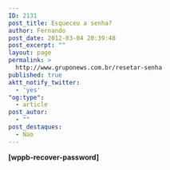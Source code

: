 ```yaml
---
ID: 2131
post_title: Esqueceu a senha?
author: Fernando
post_date: 2012-03-04 20:39:48
post_excerpt: ""
layout: page
permalink: >
  http://www.gruponews.com.br/resetar-senha
published: true
aktt_notify_twitter:
  - 'yes'
"og:type":
  - article
post_autor:
  - ""
post_destaques:
  - Nao
---
```

<strong>[wppb-recover-password]</strong>